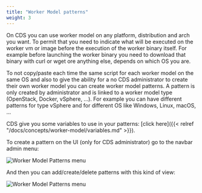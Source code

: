```yaml
---
title: "Worker Model patterns"
weight: 3
---
```


On CDS you can use worker model on any platform, distribution and arch you want. To permit that you need to indicate what will be executed on the worker vm or image before the execution of the worker binary itself. For example before launching the worker binary you need to download that binary with curl or wget ore anything else, depends on which OS you are.


To not copy/paste each time the same script for each worker model on the same OS and also to give the ability for a no CDS administrator to create their own worker model you can create worker model patterns. A pattern is only created by administrator and is linked to a worker model type (OpenStack, Docker, vSphere, ...). For example you can have different patterns for type vSphere and for different OS like Windows, Linux, macOS, ...

CDS give you some variables to use in your patterns: [click here]({{< relref "/docs/concepts/worker-model/variables.md" >}}).


To create a pattern on the UI (only for CDS administrator) go to the navbar admin menu:

![Worker Model Patterns menu](/images/worker_model_patterns_menu.png)


And then you can add/create/delete patterns with this kind of view:

![Worker Model Patterns menu](/images/worker_model_patterns_add.png)
